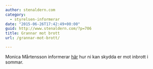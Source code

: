 ```yaml
---
author: stenaldern.com
category:
  - styrelsen-informerar
date: "2015-06-26T17:42:49+00:00"
guid: http://www.stenaldern.com/?p=706
title: Grannar mot brott
url: /grannar-mot-brott/

---
```

Monica Mårtensson informerar [här](/wp-content/uploads/2015/06/GRANNAR_MOT_BROTT_2015-sommar.doc) hur ni kan skydda er mot inbrott i sommar.
